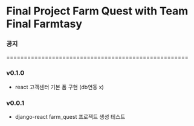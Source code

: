 # Final Project Farm Quest with Team Final Farmtasy

<!-- notice -->
### 공지




====================================================
<!-- version -->


### v0.1.0  
- react 고객센터 기본 폼 구현 (db연동 x)  

### v0.0.1  
- django-react farm_quest 프로젝트 생성 테스트

